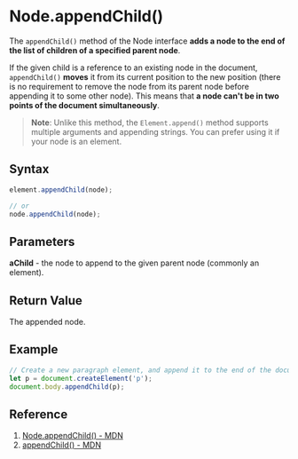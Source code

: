# Node.appendChild()

The `appendChild()` method of the Node interface **adds a node to the end of the list of children of a specified parent node**.

If the given child is a reference to an existing node in the document, `appendChild()` **moves** it from its current position to the new position (there is no requirement to remove the node from its parent node before appending it to some other node). This means that **a node can't be in two points of the document simultaneously**.

> **Note**: Unlike this method, the `Element.append()` method supports multiple arguments and appending strings. You can prefer using it if your node is an element.

## Syntax

```js
element.appendChild(node);

// or
node.appendChild(node);
```

## Parameters

**aChild** - the node to append to the given parent node (commonly an element).

## Return Value

The appended node.

## Example

```js
// Create a new paragraph element, and append it to the end of the document body
let p = document.createElement('p');
document.body.appendChild(p);
```

## Reference

1. [Node.appendChild() - MDN](https://developer.mozilla.org/en-US/docs/Web/API/Node/appendChild)
2. [appendChild() - MDN](https://www.w3schools.com/Jsref/met_node_appendchild.asp)
